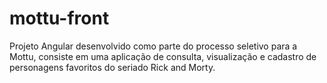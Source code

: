 # mottu-front
Projeto Angular desenvolvido como parte do processo seletivo para a Mottu, consiste em uma aplicação de consulta, visualização e cadastro de personagens favoritos do seriado Rick and Morty.
